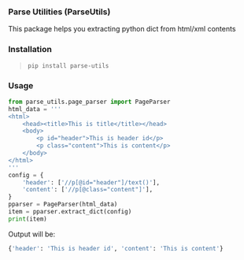 ### Parse Utilities (ParseUtils)

This package helps you extracting python dict from html/xml contents

### Installation

> `pip install parse-utils`

### Usage

```python
from parse_utils.page_parser import PageParser
html_data = '''
<html>
    <head><title>This is title</title></head>
    <body>
        <p id="header">This is header id</p>
        <p class="content">This is content</p>
    </body>
</html>
'''
config = {
    'header': ['//p[@id="header"]/text()'],
    'content': ['//p[@class="content"]'],
}
pparser = PageParser(html_data)
item = pparser.extract_dict(config)
print(item)
```

Output will be:

```bash
{'header': 'This is header id', 'content': 'This is content'}
```
